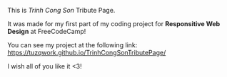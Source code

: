 This is <em>Trinh Cong Son</em> Tribute Page.

It was made for my first part of my coding project for <b>Responsitive Web Design</b> at FreeCodeCamp!

You can see my project at the following link: https://tuzqwork.github.io/TrinhCongSonTributePage/

I wish all of you like it <3!
